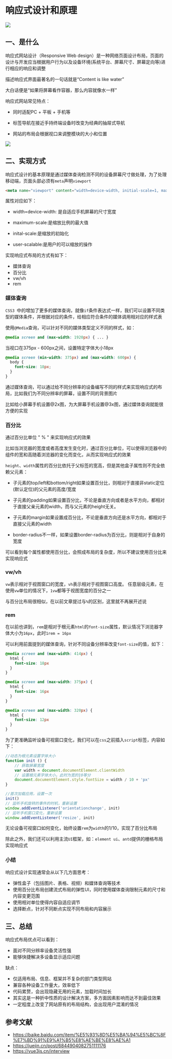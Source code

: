 # 响应式设计和原理

 ![](https://static.vue-js.com/a57e2e40-9dba-11eb-85f6-6fac77c0c9b3.png)

## 一、是什么

响应式网站设计（Responsive Web design）是一种网络页面设计布局，页面的设计与开发应当根据用户行为以及设备环境(系统平台、屏幕尺寸、屏幕定向等)进行相应的响应和调整

描述响应式界面最著名的一句话就是“Content is like water”

大白话便是“如果将屏幕看作容器，那么内容就像水一样”

响应式网站常见特点：

- 同时适配PC + 平板 + 手机等

- 标签导航在接近手持终端设备时改变为经典的抽屉式导航

- 网站的布局会根据视口来调整模块的大小和位置

 ![](https://static.vue-js.com/ae68be30-9dba-11eb-85f6-6fac77c0c9b3.png)



## 二、实现方式

响应式设计的基本原理是通过媒体查询检测不同的设备屏幕尺寸做处理，为了处理移动端，页面头部必须有`meta`声明`viewport`

```html
<meta name="viewport" content="width=device-width, initial-scale=1, maximum-scale=1, user-scalable=no”>
```

属性对应如下：

- width=device-width: 是自适应手机屏幕的尺寸宽度

- maximum-scale:是缩放比例的最大值

- inital-scale:是缩放的初始化

- user-scalable:是用户的可以缩放的操作



实现响应式布局的方式有如下：

- 媒体查询
- 百分比
- vw/vh
- rem



### 媒体查询

`CSS3 `中的增加了更多的媒体查询，就像`if`条件表达式一样，我们可以设置不同类型的媒体条件，并根据对应的条件，给相应符合条件的媒体调用相对应的样式表

使用`@Media`查询，可以针对不同的媒体类型定义不同的样式，如：

```css
@media screen and (max-width: 1920px) { ... }
```

当视口在375px - 600px之间，设置特定字体大小18px

```css
@media screen (min-width: 375px) and (max-width: 600px) {
  body {
    font-size: 18px;
  }
}
```

通过媒体查询，可以通过给不同分辨率的设备编写不同的样式来实现响应式的布局，比如我们为不同分辨率的屏幕，设置不同的背景图片

比如给小屏幕手机设置@2x图，为大屏幕手机设置@3x图，通过媒体查询就能很方便的实现



### 百分比

通过百分比单位 " % " 来实现响应式的效果

 比如当浏览器的宽度或者高度发生变化时，通过百分比单位，可以使得浏览器中的组件的宽和高随着浏览器的变化而变化，从而实现响应式的效果

`height`、`width`属性的百分比依托于父标签的宽高，但是其他盒子属性则不完全依赖父元素：

- 子元素的top/left和bottom/right如果设置百分比，则相对于直接非static定位(默认定位)的父元素的高度/宽度

- 子元素的padding如果设置百分比，不论是垂直方向或者是水平方向，都相对于直接父亲元素的width，而与父元素的height无关。

- 子元素的margin如果设置成百分比，不论是垂直方向还是水平方向，都相对于直接父元素的width

- border-radius不一样，如果设置border-radius为百分比，则是相对于自身的宽度

可以看到每个属性都使用百分比，会照成布局的复杂度，所以不建议使用百分比来实现响应式





### vw/vh

`vw`表示相对于视图窗口的宽度，`vh`表示相对于视图窗口高度。 任意层级元素，在使用`vw`单位的情况下，`1vw`都等于视图宽度的百分之一

与百分比布局很相似，在以前文章提过与`%`的区别，这里就不再展开述说



### rem

在以前也讲到，`rem`是相对于根元素`html`的`font-size`属性，默认情况下浏览器字体大小为`16px`，此时`1rem = 16px`

可以利用前面提到的媒体查询，针对不同设备分辨率改变`font-size`的值，如下：

```css
@media screen and (max-width: 414px) {
  html {
    font-size: 18px
  }
}

@media screen and (max-width: 375px) {
  html {
    font-size: 16px
  }
}

@media screen and (max-width: 320px) {
  html {
    font-size: 12px
  }
}
```

为了更准确监听设备可视窗口变化，我们可以在`css`之前插入`script`标签，内容如下：

```js
//动态为根元素设置字体大小
function init () {
    // 获取屏幕宽度
    var width = document.documentElement.clientWidth
    // 设置根元素字体大小。此时为宽的10等分
    document.documentElement.style.fontSize = width / 10 + 'px'
}

//首次加载应用，设置一次
init()
// 监听手机旋转的事件的时机，重新设置
window.addEventListener('orientationchange', init)
// 监听手机窗口变化，重新设置
window.addEventListener('resize', init)
```

无论设备可视窗口如何变化，始终设置`rem`为`width`的1/10，实现了百分比布局

除此之外，我们还可以利用主流`UI`框架，如：`element ui`、`antd`提供的栅格布局实现响应式



### 小结

响应式设计实现通常会从以下几方面思考：

- 弹性盒子（包括图片、表格、视频）和媒体查询等技术
- 使用百分比布局创建流式布局的弹性UI，同时使用媒体查询限制元素的尺寸和内容变更范围
- 使用相对单位使得内容自适应调节
- 选择断点，针对不同断点实现不同布局和内容展示



## 三、总结

响应式布局优点可以看到：

- 面对不同分辨率设备灵活性强
- 能够快捷解决多设备显示适应问题

缺点：

- 仅适用布局、信息、框架并不复杂的部门类型网站
- 兼容各种设备工作量大，效率低下
- 代码累赘，会出现隐藏无用的元素，加载时间加长
- 其实这是一种折中性质的设计解决方案，多方面因素影响而达不到最佳效果
- 一定程度上改变了网站原有的布局结构，会出现用户混淆的情况


## 参考文献
- https://baike.baidu.com/item/%E5%93%8D%E5%BA%94%E5%BC%8F%E7%BD%91%E9%A1%B5%E8%AE%BE%E8%AE%A1
- https://juejin.cn/post/6844904082751111176
- https://vue3js.cn/interview